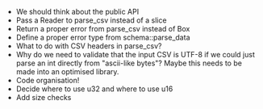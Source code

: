 - We should think about the public API
- Pass a Reader to parse_csv instead of a slice
- Return a proper error from parse_csv instead of Box<Error>
- Define a proper error type from schema::parse_data
- What to do with CSV headers in parse_csv?
- Why do we need to validate that the input CSV is UTF-8
if we could just parse an int directly from "ascii-like bytes"?
Maybe this needs to be made into an optimised library.
- Code organisation!
- Decide where to use u32 and where to use u16
- Add size checks